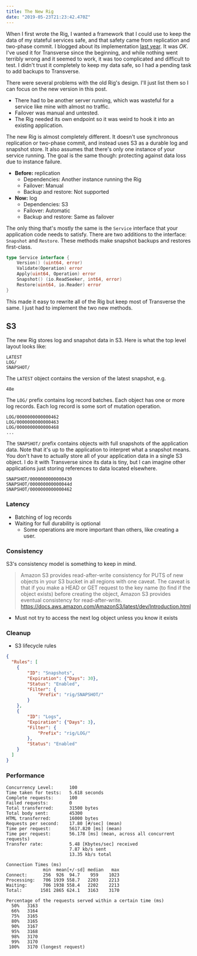 ```yaml
---
title: The New Rig
date: "2019-05-23T21:23:42.470Z"
---
```


When I first wrote the Rig, I wanted a framework that I could use to keep
the data of my stateful services safe, and that safety came from replication
and two-phase commit. I blogged about its implementation
[last year](https://misfra.me/2017/07/19/the-rig/). It was _OK_. I've used it
for Transverse since the beginning, and while nothing went terribly wrong and
it seemed to work, it was too complicated and difficult to test. I didn't trust
it completely to keep my data safe, so I had a pending task to add backups
to Transverse.

There were several problems with the old Rig's design. I'll just list them so
I can focus on the new version in this post.

* There had to be another server running, which was wasteful for a service like mine with almost no traffic.
* Failover was manual and untested.
* The Rig needed its own endpoint so it was weird to hook it into an existing application.

The new Rig is almost completely different. It doesn't use synchronous replication or two-phase commit,
and instead uses S3 as a durable log and snapshot store. It also assumes that there's only one instance
of your service running. The goal is the same though: protecting against data loss due to instance failure.

* **Before:** replication
  * Dependencies: Another instance running the Rig
  * Failover: Manual
  * Backup and restore: Not supported
* **Now:** log
  * Dependencies: S3
  * Failover: Automatic
  * Backup and restore: Same as failover

The only thing that's mostly the same is the `Service` interface that your
application code needs to satisfy. There are two additions to the interface: `Snapshot` and `Restore`.
These methods make snapshot backups and restores first-class.

```go
type Service interface {
    Version() (uint64, error)
    Validate(Operation) error
    Apply(uint64, Operation) error
    Snapshot() (io.ReadSeeker, int64, error)
    Restore(uint64, io.Reader) error
}
```

This made it easy to rewrite all of the Rig but keep most of Transverse the same. I just had to
implement the two new methods.

## S3

The new Rig stores log and snapshot data in S3. Here is what the top level layout looks like:

```
LATEST
LOG/
SNAPSHOT/
```

The `LATEST` object contains the version of the latest snapshot, e.g.

```
48e
```

The `LOG/` prefix contains log record batches. Each object has one or more log records. Each
log record is some sort of mutation operation.

```
LOG/0000000000000462
LOG/0000000000000463
LOG/0000000000000468
...
```

The `SNAPSHOT/` prefix contains objects with full snapshots of the application data. Note that
it's up to the application to interpret what a snapshot means. You don't have to actually store
all of your application data in a single S3 object. I do it with Transverse since its data is tiny, but
I can imagine other applications just storing references to data located elsewhere.

```
SNAPSHOT/0000000000000430
SNAPSHOT/000000000000044d
SNAPSHOT/0000000000000462
```

### Latency

* Batching of log records
* Waiting for full durability is optional
  * Some operations are more important than others, like creating a user.

### Consistency

S3's consistency model is something to keep in mind.

> Amazon S3 provides read-after-write consistency for PUTS of new objects in your S3 bucket in all regions with one caveat. The caveat is that if you make a HEAD or GET request to the key name (to find if the object exists) before creating the object, Amazon S3 provides eventual consistency for read-after-write.
> https://docs.aws.amazon.com/AmazonS3/latest/dev/Introduction.html

* Must not try to access the next log object unless you know it exists

### Cleanup

* S3 lifecycle rules

```json
{
  "Rules": [
	{
		"ID": "Snapshots",
		"Expiration": {"Days": 30},
		"Status": "Enabled",
		"Filter": {
			"Prefix": "rig/SNAPSHOT/"
		}
	},
	{
		"ID": "Logs",
		"Expiration": {"Days": 3},
		"Filter": {
			"Prefix": "rig/LOG/"
		},
		"Status": "Enabled"
	}
  ]
}
```

### Performance

```
Concurrency Level:      100
Time taken for tests:   5.618 seconds
Complete requests:      100
Failed requests:        0
Total transferred:      31500 bytes
Total body sent:        45300
HTML transferred:       16000 bytes
Requests per second:    17.80 [#/sec] (mean)
Time per request:       5617.820 [ms] (mean)
Time per request:       56.178 [ms] (mean, across all concurrent requests)
Transfer rate:          5.48 [Kbytes/sec] received
                        7.87 kb/s sent
                        13.35 kb/s total

Connection Times (ms)
              min  mean[+/-sd] median   max
Connect:      256  926  94.7    959    1023
Processing:   706 1939 558.7   2203    2213
Waiting:      706 1938 558.4   2202    2213
Total:       1501 2865 624.1   3163    3170

Percentage of the requests served within a certain time (ms)
  50%   3163
  66%   3164
  75%   3165
  80%   3165
  90%   3167
  95%   3168
  98%   3170
  99%   3170
 100%   3170 (longest request)
 ```
 
